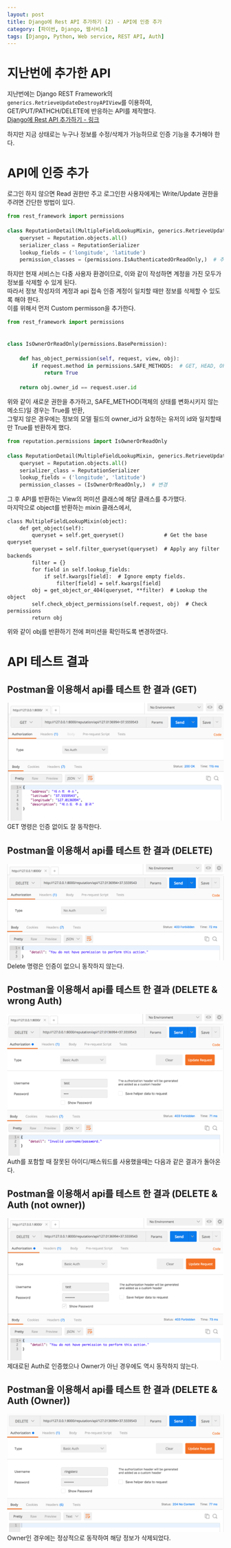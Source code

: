```yaml
---
layout: post
title: Django에 Rest API 추가하기 (2) - API에 인증 추가
category: [파이썬, Django, 웹서비스]
tags: [Django, Python, Web service, REST API, Auth]
---
```


# 지난번에 추가한 API
지난번에는 Django REST Framework의 `generics.RetrieveUpdateDestroyAPIView`를 이용하여,  
GET/PUT/PATHCH/DELETE에 반응하는 API를 제작했다.  
[Django에 Rest API 추가하기 - 링크](https://minyoungjung.github.io/%ED%8C%8C%EC%9D%B4%EC%8D%AC/django/%EC%9B%B9%EC%84%9C%EB%B9%84%EC%8A%A4/2017/06/21/restapi-django/)  

하지만 지금 상태로는 누구나 정보를 수정/삭제가 가능하므로 인증 기능을 추가해야 한다.

# API에 인증 추가
로그인 하지 않으면 Read 권한만 주고 로그인한 사용자에게는 Write/Update 권한을 주려면 간단한 방법이 있다.

``` python
from rest_framework import permissions

class ReputationDetail(MultipleFieldLookupMixin, generics.RetrieveUpdateDestroyAPIView):
    queryset = Reputation.objects.all()
    serializer_class = ReputationSerializer
    lookup_fields = ('longitude', 'latitude')
    permission_classes = (permissions.IsAuthenticatedOrReadOnly,)  # 추가
``` 

하지만 현재 서비스는 다중 사용자 환경이므로, 이와 같이 작성하면 계정을 가진 모두가 정보를 삭제할 수 있게 된다.  
따라서 정보 작성자의 계정과 api 접속 인증 계정이 일치할 때만 정보를 삭제할 수 있도록 해야 한다.  
이를 위해서 먼저 Custom permisson을 추가한다.  

``` python
from rest_framework import permissions


class IsOwnerOrReadOnly(permissions.BasePermission):

    def has_object_permission(self, request, view, obj):
        if request.method in permissions.SAFE_METHODS:  # GET, HEAD, OPTIONS 
            return True

    return obj.owner_id == request.user.id

```
위와 같이 새로운 권한을 추가하고, SAFE_METHOD(객체의 상태를 변화시키지 않는 메소드)일 경우는 True를 반환,  
그렇지 않은 경우에는 정보의 모델 필드의 owner_id가 요청하는 유저의 id와 일치할때만 True를 반환하게 했다.


``` python
from reputation.permissions import IsOwnerOrReadOnly

class ReputationDetail(MultipleFieldLookupMixin, generics.RetrieveUpdateDestroyAPIView):
    queryset = Reputation.objects.all()
    serializer_class = ReputationSerializer
    lookup_fields = ('longitude', 'latitude')
    permission_classes = (IsOwnerOrReadOnly,)  # 변경
``` 
그 후 API를 반환하는 View의 퍼미션 클래스에 해당 클래스를 추가했다.  
마지막으로 object를 반환하는 mixin 클래스에서,  

```
class MultipleFieldLookupMixin(object):
    def get_object(self):
        queryset = self.get_queryset()             # Get the base queryset
        queryset = self.filter_queryset(queryset)  # Apply any filter backends
        filter = {}
        for field in self.lookup_fields:
            if self.kwargs[field]:  # Ignore empty fields.
                filter[field] = self.kwargs[field]
        obj = get_object_or_404(queryset, **filter)  # Lookup the object
        self.check_object_permissions(self.request, obj)  # Check permissions
        return obj
```
위와 같이 obj를 반환하기 전에 퍼미션을 확인하도록 변경하였다.  

# API 테스트 결과
## Postman을 이용해서 api를 테스트 한 결과 (GET)
![실행결과](/post_assets/2017-06-23/without_auth.png)
GET 명령은 인증 없이도 잘 동작한다.

## Postman을 이용해서 api를 테스트 한 결과 (DELETE)
![실행결과](/post_assets/2017-06-23/without_auth_delete.png)
Delete 명령은 인증이 없으니 동작하지 않는다.

## Postman을 이용해서 api를 테스트 한 결과 (DELETE & wrong Auth)
![실행결과](/post_assets/2017-06-23/invalid_id_pw.png)
Auth를 포함할 때 잘못된 아이디/패스워드를 사용했을때는 다음과 같은 결과가 돌아온다.  

## Postman을 이용해서 api를 테스트 한 결과 (DELETE & Auth (not owner))
![실행결과](/post_assets/2017-06-23/valid_auth_not_owner.png)
제대로된 Auth로 인증했으나 Owner가 아닌 경우에도 역시 동작하지 않는다.

## Postman을 이용해서 api를 테스트 한 결과 (DELETE & Auth (Owner))
![실행결과](/post_assets/2017-06-23/valid_auth_owner.png)
Owner인 경우에는 정상적으로 동작하여 해당 정보가 삭제되었다.










